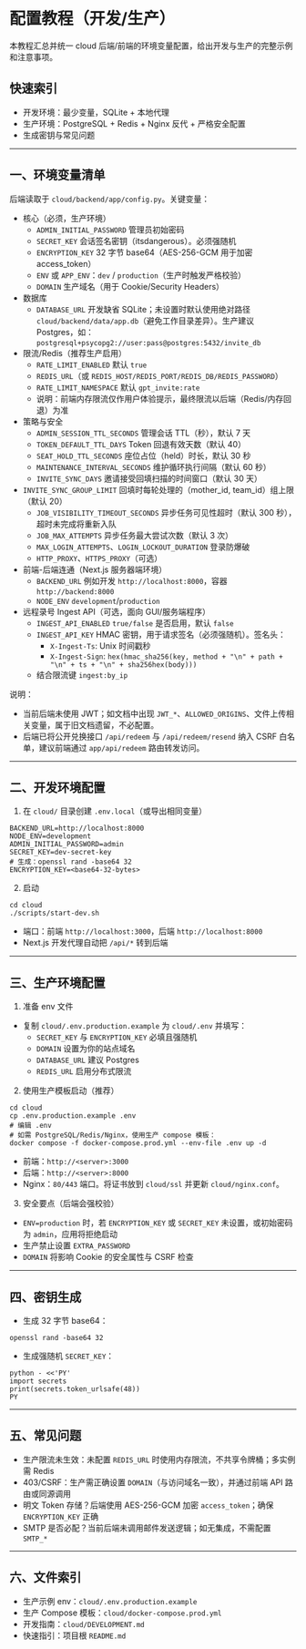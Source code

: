 # 配置教程（开发/生产）

本教程汇总并统一 cloud 后端/前端的环境变量配置，给出开发与生产的完整示例和注意事项。

## 快速索引
- 开发环境：最少变量，SQLite + 本地代理
- 生产环境：PostgreSQL + Redis + Nginx 反代 + 严格安全配置
- 生成密钥与常见问题

---

## 一、环境变量清单

后端读取于 `cloud/backend/app/config.py`。关键变量：

- 核心（必须，生产环境）
  - `ADMIN_INITIAL_PASSWORD` 管理员初始密码
  - `SECRET_KEY` 会话签名密钥（itsdangerous）。必须强随机
  - `ENCRYPTION_KEY` 32 字节 base64（AES-256-GCM 用于加密 access_token）
  - `ENV` 或 `APP_ENV`：`dev` / `production`（生产时触发严格校验）
  - `DOMAIN` 生产域名（用于 Cookie/Security Headers）
- 数据库
  - `DATABASE_URL` 开发缺省 SQLite；未设置时默认使用绝对路径 `cloud/backend/data/app.db`（避免工作目录差异）。生产建议 Postgres，如：`postgresql+psycopg2://user:pass@postgres:5432/invite_db`
- 限流/Redis（推荐生产启用）
  - `RATE_LIMIT_ENABLED` 默认 `true`
  - `REDIS_URL`（或 `REDIS_HOST/REDIS_PORT/REDIS_DB/REDIS_PASSWORD`）
  - `RATE_LIMIT_NAMESPACE` 默认 `gpt_invite:rate`
  - 说明：前端内存限流仅作用户体验提示，最终限流以后端（Redis/内存回退）为准
- 策略与安全
  - `ADMIN_SESSION_TTL_SECONDS` 管理会话 TTL（秒），默认 7 天
  - `TOKEN_DEFAULT_TTL_DAYS` Token 回退有效天数（默认 40）
  - `SEAT_HOLD_TTL_SECONDS` 座位占位（held）时长，默认 30 秒
  - `MAINTENANCE_INTERVAL_SECONDS` 维护循环执行间隔（默认 60 秒）
  - `INVITE_SYNC_DAYS` 邀请接受回填扫描的时间窗口（默认 30 天）
- `INVITE_SYNC_GROUP_LIMIT` 回填时每轮处理的（mother_id, team_id）组上限（默认 20）
  - `JOB_VISIBILITY_TIMEOUT_SECONDS` 异步任务可见性超时（默认 300 秒），超时未完成将重新入队
  - `JOB_MAX_ATTEMPTS` 异步任务最大尝试次数（默认 3 次）
  - `MAX_LOGIN_ATTEMPTS`、`LOGIN_LOCKOUT_DURATION` 登录防爆破
  - `HTTP_PROXY`、`HTTPS_PROXY`（可选）
- 前端-后端连通（Next.js 服务器端环境）
  - `BACKEND_URL` 例如开发 `http://localhost:8000`，容器 `http://backend:8000`
  - `NODE_ENV` `development`/`production`
 - 远程录号 Ingest API（可选，面向 GUI/服务端程序）
   - `INGEST_API_ENABLED` `true/false` 是否启用，默认 `false`
   - `INGEST_API_KEY` HMAC 密钥，用于请求签名（必须强随机）。签名头：
     - `X-Ingest-Ts`: Unix 时间戳秒
     - `X-Ingest-Sign`: `hex(hmac_sha256(key, method + "\n" + path + "\n" + ts + "\n" + sha256hex(body)))`
   - 结合限流键 `ingest:by_ip`

说明：
- 当前后端未使用 JWT；如文档中出现 `JWT_*`、`ALLOWED_ORIGINS`、文件上传相关变量，属于旧文档遗留，不必配置。
- 后端已将公开兑换接口 `/api/redeem` 与 `/api/redeem/resend` 纳入 CSRF 白名单，建议前端通过 `app/api/redeem` 路由转发访问。

---

## 二、开发环境配置

1) 在 `cloud/` 目录创建 `.env.local`（或导出相同变量）

```
BACKEND_URL=http://localhost:8000
NODE_ENV=development
ADMIN_INITIAL_PASSWORD=admin
SECRET_KEY=dev-secret-key
# 生成：openssl rand -base64 32
ENCRYPTION_KEY=<base64-32-bytes>
```

2) 启动

```
cd cloud
./scripts/start-dev.sh
```

- 端口：前端 `http://localhost:3000`，后端 `http://localhost:8000`
- Next.js 开发代理自动把 `/api/*` 转到后端

---

## 三、生产环境配置

1) 准备 env 文件

- 复制 `cloud/.env.production.example` 为 `cloud/.env` 并填写：
  - `SECRET_KEY` 与 `ENCRYPTION_KEY` 必填且强随机
  - `DOMAIN` 设置为你的站点域名
  - `DATABASE_URL` 建议 Postgres
  - `REDIS_URL` 启用分布式限流

2) 使用生产模板启动（推荐）

```
cd cloud
cp .env.production.example .env
# 编辑 .env
# 如需 PostgreSQL/Redis/Nginx，使用生产 compose 模板：
docker compose -f docker-compose.prod.yml --env-file .env up -d
```

- 前端：`http://<server>:3000`
- 后端：`http://<server>:8000`
- Nginx：`80/443` 端口。将证书放到 `cloud/ssl` 并更新 `cloud/nginx.conf`。

3) 安全要点（后端会强校验）
- `ENV=production` 时，若 `ENCRYPTION_KEY` 或 `SECRET_KEY` 未设置，或初始密码为 `admin`，应用将拒绝启动
- 生产禁止设置 `EXTRA_PASSWORD`
- `DOMAIN` 将影响 Cookie 的安全属性与 CSRF 检查

---

## 四、密钥生成

- 生成 32 字节 base64：
```
openssl rand -base64 32
```
- 生成强随机 `SECRET_KEY`：
```
python - <<'PY'
import secrets
print(secrets.token_urlsafe(48))
PY
```

---

## 五、常见问题

- 生产限流未生效：未配置 `REDIS_URL` 时使用内存限流，不共享令牌桶；多实例需 Redis
- 403/CSRF：生产需正确设置 `DOMAIN`（与访问域名一致），并通过前端 API 路由或同源调用
- 明文 Token 存储？后端使用 AES-256-GCM 加密 `access_token`；确保 `ENCRYPTION_KEY` 正确
- SMTP 是否必配？当前后端未调用邮件发送逻辑；如无集成，不需配置 `SMTP_*`

---

## 六、文件索引
- 生产示例 env：`cloud/.env.production.example`
- 生产 Compose 模板：`cloud/docker-compose.prod.yml`
- 开发指南：`cloud/DEVELOPMENT.md`
- 快速指引：项目根 `README.md`
